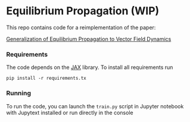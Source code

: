 # Equilibrium Propagation (WIP)

This repo contains code for a reimplementation of the paper:

[Generalization of Equilibrium Propagation to Vector Field Dynamics](https://arxiv.org/abs/1808.04873)

### Requirements
The code depends on the [JAX](https://github.com/google/jax) library. To install all requirements run 

    pip install -r requirements.tx
  
### Running
To run the code, you can launch the `train.py` script in Jupyter notebook with Jupytext installed or run directly in the console
